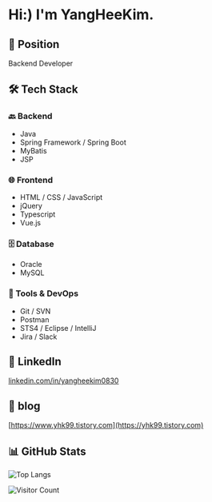 # Hi:) I'm YangHeeKim.

## 💼 Position
Backend Developer

## 🛠 Tech Stack

### 🔙 Backend
- Java
- Spring Framework / Spring Boot
- MyBatis
- JSP

### 🌐 Frontend
- HTML / CSS / JavaScript
- jQuery
- Typescript
- Vue.js

### 🗄 Database
- Oracle
- MySQL

### 🧰 Tools & DevOps
- Git / SVN
- Postman
- STS4 / Eclipse / IntelliJ
- Jira / Slack

## 🔗 LinkedIn
[linkedin.com/in/yangheekim0830](https://www.linkedin.com/in/yangheekim0830)

## 🔗 blog
[https://www.yhk99.tistory.com](https://yhk99.tistory.com)

## 📊 GitHub Stats

![Top Langs](https://github-readme-stats.vercel.app/api/top-langs/?username=Yanghee-Kim&layout=compact&theme=dark)

![Visitor Count](https://komarev.com/ghpvc/?username=Yanghee-Kim&color=blue&style=flat)
